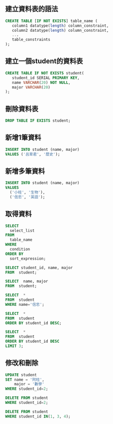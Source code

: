 ## 建立資料表的語法

```sql
CREATE TABLE [IF NOT EXISTS] table_name (
   column1 datatype(length) column_constraint,
   column2 datatype(length) column_constraint,
   ...
   table_constraints
);
```

## 建立一個student的資料表
```sql
CREATE TABLE IF NOT EXISTS student(
   student_id SERIAL PRIMARY KEY,
   name VARCHAR(20) NOT NULL,
   major VARCHAR(20)
);
```

## 刪除資料表
```sql
DROP TABLE IF EXISTS student;
```

## 新增1筆資料
```sql
INSERT INTO student (name, major)
VALUES ('呂育君', '歷史');
```

## 新增多筆資料
```sql
INSERT INTO student (name, major)
VALUES 
  ('小柱', '生物'),
  ('信忠', '英語');
```

## 取得資料
```sql
SELECT 
  select_list 
FROM 
  table_name 
WHERE 
  condition 
ORDER BY 
  sort_expression;
```

```sql
SELECT student_id, name, major
FROM  student;

SELECT  name, major
FROM  student;

SELECT  *
FROM  student
WHERE name='信忠';

SELECT  *
FROM  student
ORDER BY student_id DESC;

SELECT  *
FROM  student
ORDER BY student_id DESC
LIMIT 3;
```

## 修改和刪除
```sql
UPDATE student
SET name = '阿柱',
    major = '數學'
WHERE student_id=2;

DELETE FROM student
WHERE student_id=2;

DELETE FROM student
WHERE student_id IN(1, 3, 4);
```

